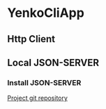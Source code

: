 # YenkoCliApp

## Http Client

## Local JSON-SERVER

### Install JSON-SERVER
[Project git repository](https://github.com/typicode/json-server)

